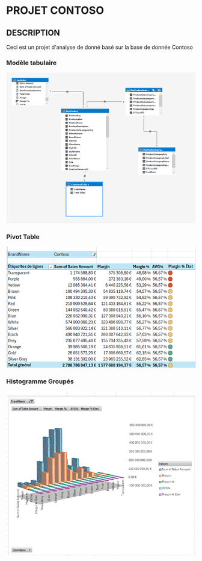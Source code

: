 # PROJET CONTOSO 

## DESCRIPTION 

Ceci est un projet d'analyse de donné basé sur la base de donnée Contoso 


### Modèle tabulaire 

![Modele](img/modele.png)

### Pivot Table 

![Modele](img/PivotTable.png)

### Histogramme Groupés

![Modele](img/HisGroupe.png)




